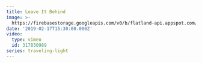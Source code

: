 ```yaml
---
title: Leave It Behind
image: >-
  https://firebasestorage.googleapis.com/v0/b/flatland-api.appspot.com/o/sermons%2FScreen%20Shot%202019-02-17%20at%206.08.22%20PM.png?alt=media&token=4a120628-0e11-4391-83dc-cea66c04e712
date: '2019-02-17T15:30:00.000Z'
video:
  type: vimeo
  id: 317850989
series: traveling-light
---
```


